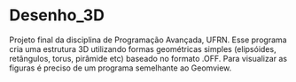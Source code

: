# Desenho_3D
Projeto final da disciplina de Programação Avançada, UFRN.
Esse programa cria uma estrutura 3D utilizando formas geométricas simples (elipsóides, retângulos, torus, pirâmide etc) baseado no formato .OFF. Para visualizar as figuras é preciso de um programa semelhante ao Geomview.
